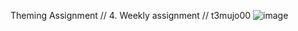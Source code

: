 Theming Assignment // 4. Weekly assignment // t3mujo00
![image](https://github.com/user-attachments/assets/32a53649-5512-4a22-8563-29711e3d15fc)
